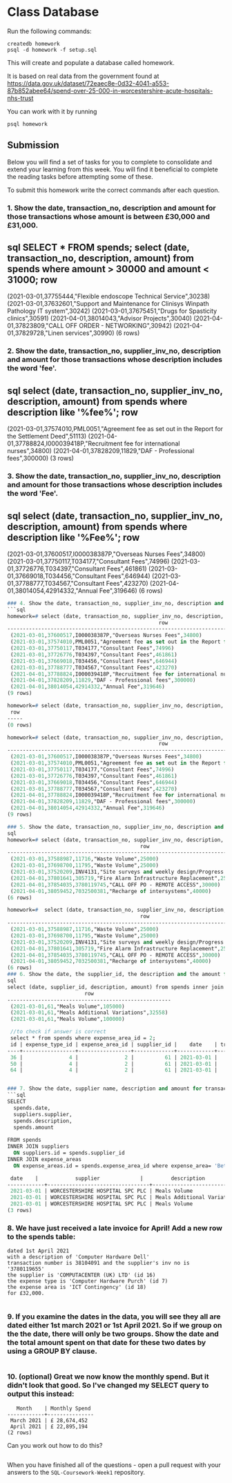# Class Database
Run the following commands:
```
createdb homework
psql -d homework -f setup.sql
```
This will create and populate a database called homework.

It is based on real data from the government found at
https://data.gov.uk/dataset/72eaec8e-0d32-4041-a553-87b852abee64/spend-over-25-000-in-worcestershire-acute-hospitals-nhs-trust

You can work with it by running
```
psql homework
```
## Submission

Below you will find a set of tasks for you to complete to consolidate and extend your learning from this week. You will find it beneficial to complete the reading tasks before attempting some of these.

To submit this homework write the correct commands after each question.
### 1. Show the date, transaction_no, description and amount for those transactions whose amount is between £30,000 and £31,000.
sql
SELECT * FROM spends;
select (date, transaction_no, description, amount) from spends where amount > 30000 and amount < 31000;
                                              row                                               
------------------------------------------------------------------------------------------------
 (2021-03-01,37755444,"Flexible endoscope Technical Service",30238)
 (2021-03-01,37632601,"Support and Maintenance for Clinisys Winpath Pathology IT system",30242)
 (2021-03-01,37675451,"Drugs for Spasticity clinics",30591)
 (2021-04-01,38014043,"Advisor Projects",30040)
 (2021-04-01,37823809,"CALL OFF ORDER - NETWORKING",30942)
 (2021-04-01,37829728,"Linen services",30990)
(6 rows)


### 2. Show the date, transaction_no, supplier_inv_no, description and amount for those transactions whose description includes the word 'fee'.
sql
select (date, transaction_no, supplier_inv_no, description, amount) from spends where description like '%fee%';
                                                 row                                                  
------------------------------------------------------------------------------------------------------
 (2021-03-01,37574010,PML0051,"Agreement fee as set out in the Report for the Settlement Deed",51113)
 (2021-04-01,37788824,I000039418P,"Recruitment fee for international nurses",34800)
 (2021-04-01,37828209,11829,"DAF - Professional fees",300000)
(3 rows)

### 3. Show the date, transaction_no, supplier_inv_no, description and amount for those transactions whose description includes the word 'Fee'.
sql
select (date, transaction_no, supplier_inv_no, description, amount) from spends where description like '%Fee%';
                              row                               
----------------------------------------------------------------
 (2021-03-01,37600517,I000038387P,"Overseas Nurses Fees",34800)
 (2021-03-01,37750117,T034177,"Consultant Fees",74996)
 (2021-03-01,37726776,T034397,"Consultant Fees",461861)
 (2021-03-01,37669018,T034456,"Consultant Fees",646944)
 (2021-03-01,37788777,T034567,"Consultant Fees",423270)
 (2021-04-01,38014054,42914332,"Annual Fee",319646)
(6 rows)

```p
### 4. Show the date, transaction_no, supplier_inv_no, description and amount for those transactions whose description includes the word 'fee' (case insensitive). You will need to search 'https://www.postgresql.org/docs/' to solve this.
```sql
homework=# select (date, transaction_no, supplier_inv_no, description, amount) from spends where description ilike '%Fee%';
                                                 row                                                  
------------------------------------------------------------------------------------------------------
 (2021-03-01,37600517,I000038387P,"Overseas Nurses Fees",34800)
 (2021-03-01,37574010,PML0051,"Agreement fee as set out in the Report for the Settlement Deed",51113)
 (2021-03-01,37750117,T034177,"Consultant Fees",74996)
 (2021-03-01,37726776,T034397,"Consultant Fees",461861)
 (2021-03-01,37669018,T034456,"Consultant Fees",646944)
 (2021-03-01,37788777,T034567,"Consultant Fees",423270)
 (2021-04-01,37788824,I000039418P,"Recruitment fee for international nurses",34800)
 (2021-04-01,37828209,11829,"DAF - Professional fees",300000)
 (2021-04-01,38014054,42914332,"Annual Fee",319646)
(9 rows)

homework=# select (date, transaction_no, supplier_inv_no, description, amount) from spends where lower (description) like '%Fee%';
 row 
-----
(0 rows)

homework=# select (date, transaction_no, supplier_inv_no, description, amount) from spends where lower (description) like '%fee%';
                                                 row                                                  
------------------------------------------------------------------------------------------------------
 (2021-03-01,37600517,I000038387P,"Overseas Nurses Fees",34800)
 (2021-03-01,37574010,PML0051,"Agreement fee as set out in the Report for the Settlement Deed",51113)
 (2021-03-01,37750117,T034177,"Consultant Fees",74996)
 (2021-03-01,37726776,T034397,"Consultant Fees",461861)
 (2021-03-01,37669018,T034456,"Consultant Fees",646944)
 (2021-03-01,37788777,T034567,"Consultant Fees",423270)
 (2021-04-01,37788824,I000039418P,"Recruitment fee for international nurses",34800)
 (2021-04-01,37828209,11829,"DAF - Professional fees",300000)
 (2021-04-01,38014054,42914332,"Annual Fee",319646)
(9 rows)

### 5. Show the date, transaction_no, supplier_inv_no, description and amount for those transactions whose amount is £25,000, £30,000, £35,000 or £40,000.
sql
homework=# select (date, transaction_no, supplier_inv_no, description, amount) from spends where amount = 25000 or amount = 30000 or amount = 35000 or amount = 40000;
                                           row                                           
-----------------------------------------------------------------------------------------
 (2021-03-01,37588987,11716,"Waste Volume",25000)
 (2021-03-01,37698700,11795,"Waste Volume",25000)
 (2021-03-01,37520209,INV4131,"Site surveys and weekly design/Progress Meetings.",25000)
 (2021-04-01,37801641,305719,"Fire Alarm Infrastructure Replacement",25000)
 (2021-04-01,37854035,3780119745,"CALL OFF PO - REMOTE ACCESS",30000)
 (2021-04-01,38059452,7032500381,"Recharge of intersystems",40000)
(6 rows)

homework=#  select (date, transaction_no, supplier_inv_no, description, amount) from spends where amount in (25000, 30000, 35000, 40000);
                                           row                                           
-----------------------------------------------------------------------------------------
 (2021-03-01,37588987,11716,"Waste Volume",25000)
 (2021-03-01,37698700,11795,"Waste Volume",25000)
 (2021-03-01,37520209,INV4131,"Site surveys and weekly design/Progress Meetings.",25000)
 (2021-04-01,37801641,305719,"Fire Alarm Infrastructure Replacement",25000)
 (2021-04-01,37854035,3780119745,"CALL OFF PO - REMOTE ACCESS",30000)
 (2021-04-01,38059452,7032500381,"Recharge of intersystems",40000)
(6 rows)
### 6. Show the date, the supplier_id, the description and the amount for transactions with the expense area of 'Better Hospital Food'. You could do a query to get the expense_area_id first then do a query to find the dates, supplier_ids and amounts. But it would be better to do this all in one query by linking the tables together using INNER JOINs.
sql
select (date, supplier_id, description, amount) from spends inner join expense_areas on spends.expense_area_id = expense_areas.id where expense_area = 'Better Hospital Food';
                         row                         
-----------------------------------------------------
 (2021-03-01,61,"Meals Volume",105000)
 (2021-03-01,61,"Meals Additional Variations",32558)
 (2021-03-01,61,"Meals Volume",100000)

 //to check if answer is correct
 select * from spends where expense_area_id = 2;
 id | expense_type_id | expense_area_id | supplier_id |    date    | transaction_no | supplier_inv_no |         description         | amount 
----+-----------------+-----------------+-------------+------------+----------------+-----------------+-----------------------------+--------
 36 |               4 |               2 |          61 | 2021-03-01 |       37588988 | 11715           | Meals Volume                | 105000
 50 |               4 |               2 |          61 | 2021-03-01 |       37588992 | 11740           | Meals Additional Variations |  32558
 64 |               4 |               2 |          61 | 2021-03-01 |       37716258 | 11794           | Meals Volume                | 100000


### 7. Show the date, supplier name, description and amount for transactions with the expense area of 'Better Hospital Food'. You will need to INNER JOIN another table to be able to do this.
```sql
SELECT
  spends.date,
  suppliers.supplier,
  spends.description,
  spends.amount
 
FROM spends
INNER JOIN suppliers
  ON suppliers.id = spends.supplier_id
INNER JOIN expense_areas
  ON expense_areas.id = spends.expense_area_id where expense_area= 'Better Hospital Food';

 date    |            supplier             |         description         | amount 
------------+---------------------------------+-----------------------------+--------
 2021-03-01 | WORCESTERSHIRE HOSPITAL SPC PLC | Meals Volume                | 105000
 2021-03-01 | WORCESTERSHIRE HOSPITAL SPC PLC | Meals Additional Variations |  32558
 2021-03-01 | WORCESTERSHIRE HOSPITAL SPC PLC | Meals Volume                | 100000
(3 rows) 

```
### 8. We have just received a late invoice for April! Add a new row to the spends table:
    dated 1st April 2021
    with a description of 'Computer Hardware Dell'
    transaction number is 38104091 and the supplier's inv no is '3780119655'
    the supplier is 'COMPUTACENTER (UK) LTD' (id 16)
    the expense type is 'Computer Hardware Purch' (id 7)
    the expense area is 'ICT Contingency' (id 18)
    for £32,000.
```sql

```
### 9. If you examine the dates in the data, you will see they all are dated either 1st march 2021 or 1st April 2021. So if we group on the the date, there will only be two groups. Show the date and the total amount spent on that date for these two dates by using a GROUP BY clause.
```sql

```
### 10. (optional) Great we now know the monthly spend. But it didn't look that good. So I've changed my SELECT query to output this instead:
```
   Month    | Monthly Spend 
------------+---------------
 March 2021 | £ 28,674,452
 April 2021 | £ 22,895,194
(2 rows)
```
Can you work out how to do this?

```sql

```

When you have finished all of the questions - open a pull request with your answers to the `SQL-Coursework-Week1` repository.
